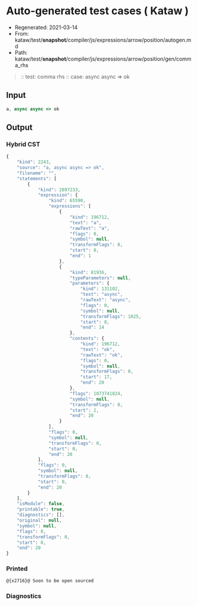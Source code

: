 # Auto-generated test cases ( Kataw )
- Regenerated: 2021-03-14
- From: kataw/test/__snapshot__/compiler/js/expressions/arrow/position/autogen.md
- Path: kataw/test/__snapshot__/compiler/js/expressions/arrow/position/gen/comma_rhs
> :: test: comma rhs
> :: case: async async => ok
## Input

`````js
a, async async => ok
`````

## Output

### Hybrid CST

```javascript
{
    "kind": 2243,
    "source": "a, async async => ok",
    "filename": "",
    "statements": [
        {
            "kind": 2097233,
            "expression": {
                "kind": 65590,
                "expressions": [
                    {
                        "kind": 196712,
                        "text": "a",
                        "rawText": "a",
                        "flags": 0,
                        "symbol": null,
                        "transformFlags": 0,
                        "start": 0,
                        "end": 1
                    },
                    {
                        "kind": 81936,
                        "typeParameters": null,
                        "parameters": {
                            "kind": 131102,
                            "text": "async",
                            "rawText": "async",
                            "flags": 0,
                            "symbol": null,
                            "transformFlags": 1025,
                            "start": 8,
                            "end": 14
                        },
                        "contents": {
                            "kind": 196712,
                            "text": "ok",
                            "rawText": "ok",
                            "flags": 0,
                            "symbol": null,
                            "transformFlags": 0,
                            "start": 17,
                            "end": 20
                        },
                        "flags": 1073741824,
                        "symbol": null,
                        "transformFlags": 0,
                        "start": 2,
                        "end": 20
                    }
                ],
                "flags": 0,
                "symbol": null,
                "transformFlags": 0,
                "start": 0,
                "end": 20
            },
            "flags": 0,
            "symbol": null,
            "transformFlags": 0,
            "start": 0,
            "end": 20
        }
    ],
    "isModule": false,
    "printable": true,
    "diagnostics": [],
    "original": null,
    "symbol": null,
    "flags": 0,
    "transformFlags": 0,
    "start": 0,
    "end": 20
}
```

### Printed

```javascript
@{x2716}@ Soon to be open sourced
```

### Diagnostics

```javascript

```

